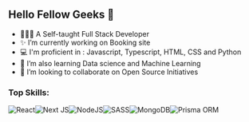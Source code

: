 ## Hello Fellow Geeks 👋

- 👩🏻‍💻 A Self-taught Full Stack Developer
- ✨ I’m currently working on Booking site
- 💻 I'm proficient in : Javascript, Typescript, HTML, CSS and Python
- 🌱 I’m also learning Data science and Machine Learning 
- 👯 I’m looking to collaborate on Open Source Initiatives


### Top Skills:
![React](https://img.shields.io/badge/react-%2320232a.svg?style=for-the-badge&logo=react&logoColor=%2361DAFB)![Next JS](https://img.shields.io/badge/Next-black?style=for-the-badge&logo=next.js&logoColor=white)![NodeJS](https://img.shields.io/badge/node.js-6DA55F?style=for-the-badge&logo=node.js&logoColor=white)![SASS](https://img.shields.io/badge/SASS-hotpink.svg?style=for-the-badge&logo=SASS&logoColor=white)![MongoDB](https://img.shields.io/badge/MongoDB-4EA94B.svg?style=for-the-badge&logo=mongodb&logoColor=white)![Prisma ORM](https://img.shields.io/badge/Prisma-3982CE?style=for-the-badge&logo=Prisma&logoColor=white)
